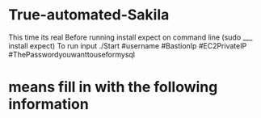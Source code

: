 # True-automated-Sakila
This time its real
Before running install expect on command line (sudo ___ install expect)
To run input ./Start #username #BastionIp #EC2PrivateIP #ThePasswordyouwanttouseformysql
# means fill in with the following information
